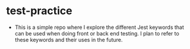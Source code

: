# test-practice

- This is a simple repo where I explore the different Jest keywords that can be used when doing front or back end testing. I plan to refer to these keywords and their uses in the future.
